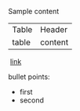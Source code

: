 Sample content  

  

|       |         |
|-------|---------|
| Table | Header  |
| table | content |

  

 [link](photo%20card%20%28image%20only%29.md)   

  

bullet points:  

-   first  
-   second
